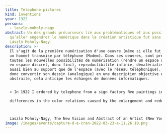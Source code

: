 ```yaml
---
title: Telephone pictures
kind: inventions
year: 1922
persons:
  - laszlo-moholy-nagy
abstract: Un des grands précurseurs lié aux problématiques et aux possibilités
  qu’aller engendrer le numérique dans la création artistique fut sans doute
  László Moholy-Nagy.
description: >-
  Il s'agit de la première numérisation d'une oeuvre (même si elle fut faite par
  un homme) transmise par téléphone (Modem). Dans ses oeuvres, sont pressenties
  toutes les nouvelles possibilités de numérisation (rendre un espace analogique
  en espace discret, donc fini), reproductibilité infinie, dématérialisation
  aussi bien au support que de l'espace (avec le réseau téléphonique). Il dut
  donc convertir son dessin (analogique) en une description objective et
  abstraite, cela anticipe les échanges de données informatiques.


  « In 1922 I ordered by telephone from a sign factory ﬁve paintings in porcelain enamel. I had the factory’s color chart before me and I sketched my paintings on graph paper. At the other end of the telephone the factory supervisor had the same kind of paper, divided into squares. He took down the dictated shapes in the correct position. (It was like playing chess by correspondence.) One of the pictures was delivered in three different sizes, so that I could study the subtle 

  differences in the color relations caused by the enlargement and reduction. »



  Laszlo Moholy-Nagy, The New Vision and Abstract of an Artist (New York: Wittenborn, 1947), p. 79.
image: /images/events/capture-d-e-cran-2022-03-23-a-11.26.10.png
---
```

